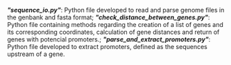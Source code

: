 ***"sequence_io.py"***: Python file developed to read and parse genome files in the genbank and fasta format;  ***"check_distance_between_genes.py"***: Python file containing methods regarding the creation of a list of genes and its corresponding coordinates, calculation of gene distances and return of genes with potencial promoters.;  ***"parse_and_extract_promoters.py"***: Python file developed to extract promoters, defined as the sequences upstream of a gene.
